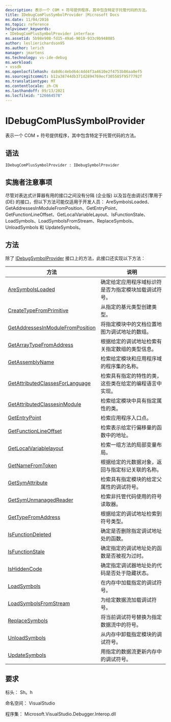 ```yaml
---
description: 表示一个 COM + 符号提供程序，其中包含特定于托管代码的方法。
title: IDebugComPlusSymbolProvider |Microsoft Docs
ms.date: 11/04/2016
ms.topic: reference
helpviewer_keywords:
- IDebugComPlusSymbolProvider interface
ms.assetid: 5b98e908-fd15-49a6-9010-933c9b948085
author: leslierichardson95
ms.author: lerich
manager: jmartens
ms.technology: vs-ide-debug
ms.workload:
- vssdk
ms.openlocfilehash: da8d6c4ebd64c4dd4f3a4610e2f4753b86aa0ef5
ms.sourcegitcommit: b12a38744db371d2894769ecf305585f9577792f
ms.translationtype: MT
ms.contentlocale: zh-CN
ms.lasthandoff: 09/13/2021
ms.locfileid: "126664578"
---
```

# <a name="idebugcomplussymbolprovider"></a>IDebugComPlusSymbolProvider
表示一个 COM + 符号提供程序，其中包含特定于托管代码的方法。

## <a name="syntax"></a>语法

```
IDebugComPlusSymbolProvider : IDebugSymbolProvider
```

## <a name="notes-for-implementers"></a>实施者注意事项
 尽管对表达式计算器有用的接口之间没有分隔 (企业版) 以及旨在由调试引擎用于 (DE) 的接口，但以下方法可能仅适用于开发人员： AreSymbolsLoaded、GetAddressesInModuleFromPosition、GetEntryPoint、GetFunctionLineOffset、GetLocalVariableLayout、IsFunctionStale、LoadSymbols、LoadSymbolsFromStream、ReplaceSymbols、UnloadSymbols 和 UpdateSymbols。

## <a name="methods"></a>方法
 除了 [IDebugSymbolProvider](../../../extensibility/debugger/reference/idebugsymbolprovider.md) 接口上的方法，此接口还实现以下方法：

|方法|说明|
|------------|-----------------|
|[AreSymbolsLoaded](../../../extensibility/debugger/reference/idebugcomplussymbolprovider-aresymbolsloaded.md)|确定给定应用程序域标识符是否为指定模块加载调试符号。|
|[CreateTypeFromPrimitive](../../../extensibility/debugger/reference/idebugcomplussymbolprovider-createtypefromprimitive.md)|从指定的基元类型创建类型。|
|[GetAddressesInModuleFromPosition](../../../extensibility/debugger/reference/idebugcomplussymbolprovider-getaddressesinmodulefromposition.md)|将指定模块中的文档位置地图为调试地址的数组。|
|[GetArrayTypeFromAddress](../../../extensibility/debugger/reference/idebugcomplussymbolprovider-getarraytypefromaddress.md)|根据给定的调试地址检索有关指定数组的类型信息。|
|[GetAssemblyName](../../../extensibility/debugger/reference/idebugcomplussymbolprovider-getassemblyname.md)|检索给定模块和应用程序域的程序集的名称。|
|[GetAttributedClassesForLanguage](../../../extensibility/debugger/reference/idebugcomplussymbolprovider-getattributedclassesforlanguage.md)|检索具有指定的特性的类，这些类在给定的编程语言中实现。|
|[GetAttributedClassesinModule](../../../extensibility/debugger/reference/idebugcomplussymbolprovider-getattributedclassesinmodule.md)|检索给定模块中具有指定属性的类。|
|[GetEntryPoint](../../../extensibility/debugger/reference/idebugcomplussymbolprovider-getentrypoint.md)|检索应用程序入口点。|
|[GetFunctionLineOffset](../../../extensibility/debugger/reference/idebugcomplussymbolprovider-getfunctionlineoffset.md)|检索表示给定行偏移量的函数中的地址。|
|[GetLocalVariablelayout](../../../extensibility/debugger/reference/idebugcomplussymbolprovider-getlocalvariablelayout.md)|检索一组方法的局部变量布局。|
|[GetNameFromToken](../../../extensibility/debugger/reference/idebugcomplussymbolprovider-getnamefromtoken.md)|根据给定的元数据对象，返回与指定标记关联的名称。|
|[GetSymAttribute](../../../extensibility/debugger/reference/idebugcomplussymbolprovider-getsymattribute.md)|检索具有指定模块的给定父属性的调试符号。|
|[GetSymUnmanagedReader](../../../extensibility/debugger/reference/idebugcomplussymbolprovider-getsymunmanagedreader.md)|检索非托管代码使用的符号读取器。|
|[GetTypeFromAddress](../../../extensibility/debugger/reference/idebugcomplussymbolprovider-gettypefromaddress.md)|根据给定的调试地址检索到符号类型。|
|[IsFunctionDeleted](../../../extensibility/debugger/reference/idebugcomplussymbolprovider-isfunctiondeleted.md)|确定是否删除指定调试地址处的函数。|
|[IsFunctionStale](../../../extensibility/debugger/reference/idebugcomplussymbolprovider-isfunctionstale.md)|确定指定的调试地址处的函数是否被视为过时。|
|[IsHiddenCode](../../../extensibility/debugger/reference/idebugcomplussymbolprovider-ishiddencode.md)|确定指定调试器地址处的代码是否处于隐藏状态。|
|[LoadSymbols](../../../extensibility/debugger/reference/idebugcomplussymbolprovider-loadsymbols.md)|在内存中加载指定的调试符号。|
|[LoadSymbolsFromStream](../../../extensibility/debugger/reference/idebugcomplussymbolprovider-loadsymbolsfromstream.md)|为给定数据流加载调试符号。|
|[ReplaceSymbols](../../../extensibility/debugger/reference/idebugcomplussymbolprovider-replacesymbols.md)|将当前调试符号替换为指定数据流中的符号。|
|[UnloadSymbols](../../../extensibility/debugger/reference/idebugcomplussymbolprovider-unloadsymbols.md)|从内存中卸载指定模块的调试符号。|
|[UpdateSymbols](../../../extensibility/debugger/reference/idebugcomplussymbolprovider-updatesymbols.md)|用指定的数据流更新内存中的调试符号。|

## <a name="requirements"></a>要求
 标头： Sh。h

 命名空间： VisualStudio

 程序集： Microsoft.VisualStudio.Debugger.Interop.dll
